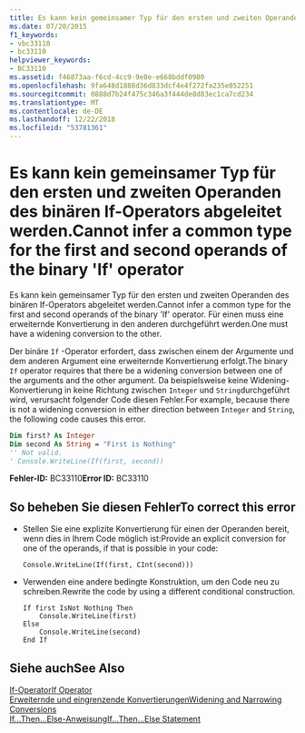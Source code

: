 ```yaml
---
title: Es kann kein gemeinsamer Typ für den ersten und zweiten Operanden des binären If-Operators abgeleitet werden.
ms.date: 07/20/2015
f1_keywords:
- vbc33110
- bc33110
helpviewer_keywords:
- BC33110
ms.assetid: f46873aa-f6cd-4cc9-9e8e-e668bddf0980
ms.openlocfilehash: 9fa648d1888d36d833dcf4e4f272fa235e852251
ms.sourcegitcommit: 0888d7b24f475c346a3f444de8d83ec1ca7cd234
ms.translationtype: MT
ms.contentlocale: de-DE
ms.lasthandoff: 12/22/2018
ms.locfileid: "53781361"
---
```

# <a name="cannot-infer-a-common-type-for-the-first-and-second-operands-of-the-binary-if-operator"></a><span data-ttu-id="daba9-102">Es kann kein gemeinsamer Typ für den ersten und zweiten Operanden des binären If-Operators abgeleitet werden.</span><span class="sxs-lookup"><span data-stu-id="daba9-102">Cannot infer a common type for the first and second operands of the binary 'If' operator</span></span>
<span data-ttu-id="daba9-103">Es kann kein gemeinsamer Typ für den ersten und zweiten Operanden des binären If-Operators abgeleitet werden.</span><span class="sxs-lookup"><span data-stu-id="daba9-103">Cannot infer a common type for the first and second operands of the binary 'If' operator.</span></span> <span data-ttu-id="daba9-104">Für einen muss eine erweiternde Konvertierung in den anderen durchgeführt werden.</span><span class="sxs-lookup"><span data-stu-id="daba9-104">One must have a widening conversion to the other.</span></span>  
  
 <span data-ttu-id="daba9-105">Der binäre `If` -Operator erfordert, dass zwischen einem der Argumente und dem anderen Argument eine erweiternde Konvertierung erfolgt.</span><span class="sxs-lookup"><span data-stu-id="daba9-105">The binary `If` operator requires that there be a widening conversion between one of the arguments and the other argument.</span></span> <span data-ttu-id="daba9-106">Da beispielsweise keine Widening-Konvertierung in keine Richtung zwischen `Integer` und `String`durchgeführt wird, verursacht folgender Code diesen Fehler.</span><span class="sxs-lookup"><span data-stu-id="daba9-106">For example, because there is not a widening conversion in either direction between `Integer` and `String`, the following code causes this error.</span></span>  
  
```vb  
Dim first? As Integer  
Dim second As String = "First is Nothing"  
'' Not valid.  
' Console.WriteLine(If(first, second))  
```  
  
 <span data-ttu-id="daba9-107">**Fehler-ID:** BC33110</span><span class="sxs-lookup"><span data-stu-id="daba9-107">**Error ID:** BC33110</span></span>  
  
## <a name="to-correct-this-error"></a><span data-ttu-id="daba9-108">So beheben Sie diesen Fehler</span><span class="sxs-lookup"><span data-stu-id="daba9-108">To correct this error</span></span>  
  
-   <span data-ttu-id="daba9-109">Stellen Sie eine explizite Konvertierung für einen der Operanden bereit, wenn dies in Ihrem Code möglich ist:</span><span class="sxs-lookup"><span data-stu-id="daba9-109">Provide an explicit conversion for one of the operands, if that is possible in your code:</span></span>  
  
    ```  
    Console.WriteLine(If(first, CInt(second)))   
    ```  
  
-   <span data-ttu-id="daba9-110">Verwenden eine andere bedingte Konstruktion, um den Code neu zu schreiben.</span><span class="sxs-lookup"><span data-stu-id="daba9-110">Rewrite the code by using a different conditional construction.</span></span>  
  
    ```  
    If first IsNot Nothing Then  
        Console.WriteLine(first)  
    Else  
        Console.WriteLine(second)  
    End If  
    ```  
  
## <a name="see-also"></a><span data-ttu-id="daba9-111">Siehe auch</span><span class="sxs-lookup"><span data-stu-id="daba9-111">See Also</span></span>  
 [<span data-ttu-id="daba9-112">If-Operator</span><span class="sxs-lookup"><span data-stu-id="daba9-112">If Operator</span></span>](../../visual-basic/language-reference/operators/if-operator.md)  
 [<span data-ttu-id="daba9-113">Erweiternde und eingrenzende Konvertierungen</span><span class="sxs-lookup"><span data-stu-id="daba9-113">Widening and Narrowing Conversions</span></span>](../../visual-basic/programming-guide/language-features/data-types/widening-and-narrowing-conversions.md)  
 [<span data-ttu-id="daba9-114">If...Then...Else-Anweisung</span><span class="sxs-lookup"><span data-stu-id="daba9-114">If...Then...Else Statement</span></span>](../../visual-basic/language-reference/statements/if-then-else-statement.md)
